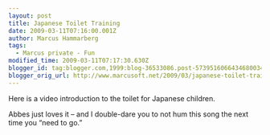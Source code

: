 ```yaml
---
layout: post
title: Japanese Toilet Training
date: 2009-03-11T07:16:00.001Z
author: Marcus Hammarberg
tags:
  - Marcus private - Fun
modified_time: 2009-03-11T07:17:30.630Z
blogger_id: tag:blogger.com,1999:blog-36533086.post-5739516066434680034
blogger_orig_url: http://www.marcusoft.net/2009/03/japanese-toilet-training.html
---
```


Here is a video introduction to the toilet for Japanese children.

Abbes just loves it – and I double-dare you to not hum this song the next time you “need to go.”
